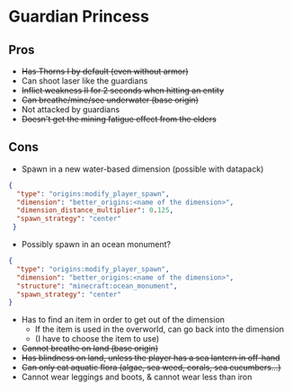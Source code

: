 # Guardian Princess

## Pros

- ~~Has Thorns I by default (even without armor)~~
- Can shoot laser like the guardians
- ~~Inflict weakness II for 2 seconds when hitting an entity~~
- ~~Can breathe/mine/see underwater (base origin)~~
- Not attacked by guardians
- ~~Doesn't get the mining fatigue effect from the elders~~

## Cons
- Spawn in a new water-based dimension (possible with datapack)
```JSON  
{
  "type": "origins:modify_player_spawn",
  "dimension": "better_origins:<name of the dimension>",
  "dimension_distance_multiplier": 0.125,
  "spawn_strategy": "center"
 }
```
- Possibly spawn in an ocean monument?
```JSON
{
  "type": "origins:modify_player_spawn",
  "dimension": "better_origins:<name of the dimension>",
  "structure": "minecraft:ocean_monument",
  "spawn_strategy": "center"
}
```
- Has to find an item in order to get out of the dimension
    - If the item is used in the overworld, can go back into the dimension
    - (I have to choose the item to use)
- ~~Cannot breathe on land (base origin)~~
- ~~Has blindness on land, unless the player has a sea lantern in off-hand~~
- ~~Can only eat aquatic flora (algae, sea weed, corals, sea cucumbers...)~~
- Cannot wear leggings and boots, & cannot wear less than iron